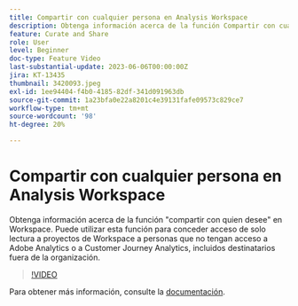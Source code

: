 ```yaml
---
title: Compartir con cualquier persona en Analysis Workspace
description: Obtenga información acerca de la función Compartir con cualquier persona de Workspace. Puede utilizar esta función para conceder acceso de solo lectura a proyectos de Workspace a personas que no tienen acceso a Adobe Analytics o CJA, incluidos destinatarios fuera de su organización.
feature: Curate and Share
role: User
level: Beginner
doc-type: Feature Video
last-substantial-update: 2023-06-06T00:00:00Z
jira: KT-13435
thumbnail: 3420093.jpeg
exl-id: 1ee94404-f4b0-4185-82df-341d091963db
source-git-commit: 1a23bfa0e22a8201c4e39131fafe09573c829ce7
workflow-type: tm+mt
source-wordcount: '98'
ht-degree: 20%

---
```


# Compartir con cualquier persona en Analysis Workspace

Obtenga información acerca de la función &quot;compartir con quien desee&quot; en Workspace. Puede utilizar esta función para conceder acceso de solo lectura a proyectos de Workspace a personas que no tengan acceso a Adobe Analytics o a Customer Journey Analytics, incluidos destinatarios fuera de la organización.

>[!VIDEO](https://video.tv.adobe.com/v/3452454/?learn=on&captions=spa)

Para obtener más información, consulte la [documentación](https://experienceleague.adobe.com/docs/analytics/analyze/analysis-workspace/curate-share/share-projects.html?lang=es#share-public-link).
